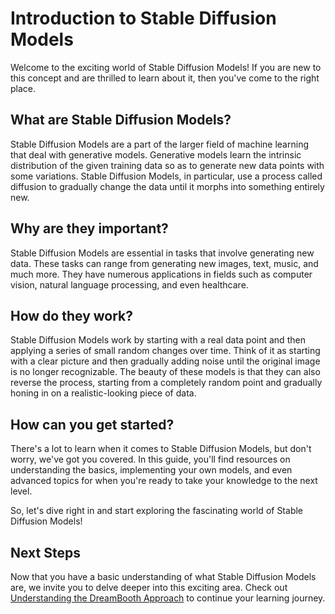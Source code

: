 # Introduction to Stable Diffusion Models

Welcome to the exciting world of Stable Diffusion Models! If you are new to this concept and are thrilled to learn about it, then you've come to the right place. 

## What are Stable Diffusion Models?

Stable Diffusion Models are a part of the larger field of machine learning that deal with generative models. Generative models learn the intrinsic distribution of the given training data so as to generate new data points with some variations. Stable Diffusion Models, in particular, use a process called diffusion to gradually change the data until it morphs into something entirely new.

## Why are they important?

Stable Diffusion Models are essential in tasks that involve generating new data. These tasks can range from generating new images, text, music, and much more. They have numerous applications in fields such as computer vision, natural language processing, and even healthcare.

## How do they work?

Stable Diffusion Models work by starting with a real data point and then applying a series of small random changes over time. Think of it as starting with a clear picture and then gradually adding noise until the original image is no longer recognizable. The beauty of these models is that they can also reverse the process, starting from a completely random point and gradually honing in on a realistic-looking piece of data.

## How can you get started?

There's a lot to learn when it comes to Stable Diffusion Models, but don't worry, we've got you covered. In this guide, you'll find resources on understanding the basics, implementing your own models, and even advanced topics for when you're ready to take your knowledge to the next level.

So, let's dive right in and start exploring the fascinating world of Stable Diffusion Models!

## Next Steps

Now that you have a basic understanding of what Stable Diffusion Models are, we invite you to delve deeper into this exciting area. Check out [Understanding the DreamBooth Approach](./docs/dreambooth_approach.md) to continue your learning journey. 
